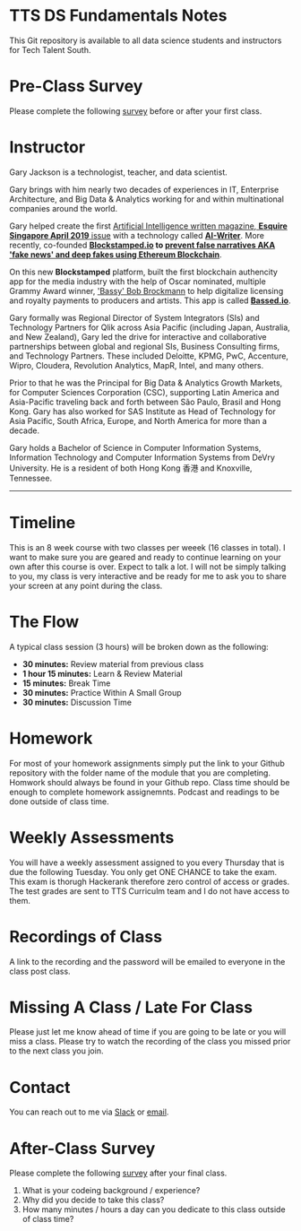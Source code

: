 # TTS DS Fundamentals Notes

This Git repository is available to all data science students and instructors for Tech Talent South.

# Pre-Class Survey

Please complete the following [survey](#) before or after your first class.

# Instructor

Gary Jackson is a technologist, teacher, and data scientist.

Gary brings with him nearly two decades of experiences in IT, Enterprise Architecture, and Big Data & Analytics working for and within multinational companies around the world.

Gary helped create the first [Artificial Intelligence written magazine, **Esquire Singapore April 2019** issue](https://wlos.com/news/local/wnc-writer-part-of-international-magazines-artificial-intelligence-team) with a technology called **[AI-Writer](http://ai-writer.com/)**. More recently, co-founded **[Blockstamped.io](https://blockstamped.io) to [prevent false narratives AKA 'fake news' and deep fakes using Ethereum Blockchain](https://wlos.com/news/local/one-company-works-to-prevent-spread-of-fake-videos)**.

On this new **Blockstamped** platform, built the first blockchain authencity app for the media industry with the help of Oscar nominated, multiple Grammy Award winner, ['Bassy' Bob Brockmann](http://www.bassybob.com/) to help digitalize licensing and royalty payments to producers and artists. This app is called **[Bassed.io](https://www.facebook.com/blockstamped/videos/510817576274052)**.

Gary formally was Regional Director of System Integrators (SIs) and Technology Partners for Qlik across Asia Pacific (including Japan, Australia, and New Zealand), Gary led the drive for interactive and collaborative partnerships between global and regional SIs, Business Consulting firms, and Technology Partners. These included Deloitte, KPMG, PwC, Accenture, Wipro, Cloudera, Revolution Analytics, MapR, Intel, and many others.

Prior to that he was the Principal for Big Data & Analytics Growth Markets, for Computer Sciences Corporation (CSC), supporting Latin America and Asia-Pacific traveling back and forth between São Paulo, Brasil and Hong Kong. Gary has also worked for SAS Institute as Head of Technology for Asia Pacific, South Africa, Europe, and North America for more than a decade.

Gary holds a Bachelor of Science in Computer Information Systems, Information Technology and Computer Information Systems from DeVry University. He is a resident of both Hong Kong 香港 and Knoxville, Tennessee.

---

# Timeline

This is an 8 week course with two classes per weeek (16 classes in total). I want to make sure you are geared and ready to continue learning on your own after this course is over. Expect to talk a lot. I will not be simply talking to you, my class is very interactive and be ready for me to ask you to share your screen at any point during the class.

# The Flow

A typical class session (3 hours) will be broken down as the following:

- **30 minutes:** Review material from previous class
- **1 hour 15 minutes:** Learn & Review Material
- **15 minutes:** Break Time
- **30 minutes:** Practice Within A Small Group
- **30 minutes:** Discussion Time

# Homework

For most of your homework assignments simply put the link to your Github repository with the folder name of the module that you are completing. Homwork should always be found in your Github repo. Class time should be enough to complete homework assignemnts. Podcast and readings to be done outside of class time.

# Weekly Assessments

You will have a weekly assessment assigned to you every Thursday that is due the following Tuesday. You only get ONE CHANCE to take the exam. This exam is thorugh Hackerank therefore zero control of access or grades. The test grades are sent to TTS Curriculm team and I do not have access to them.

# Recordings of Class

A link to the recording and the password will be emailed to everyone in the class post class.

# Missing A Class / Late For Class

Please just let me know ahead of time if you are going to be late or you will miss a class. Please try to watch the recording of the class you missed prior to the next class you join.

# Contact

You can reach out to me via [Slack](tts-students.slack.com) or [email](mailto:gjackson@techtalentsouth.com).

# After-Class Survey

Please complete the following [survey](#) after your final class.

1. What is your codeing background / experience?
2. Why did you decide to take this class?
3. How many minutes / hours a day can you dedicate to this class outside of class time?
